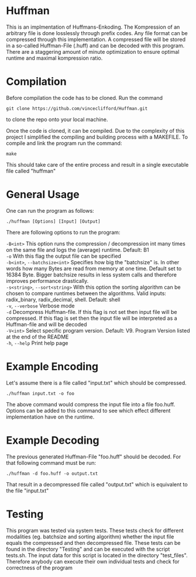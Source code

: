 # Huffman

This is an implmentation of Huffmans-Enkoding. The Kompression of an arbitrary file is done losslessly through prefix codes. Any file format can be compressed through this implementation. A compressed file will be stored in a so-called Huffman-File (.huff) and can be decoded with this program. There are a staggering amount of minute optimization to ensure optimal runtime and maximal kompression ratio. 

# Compilation

Before compilation the code has to be cloned. Run the command 
````
git clone https://github.com/vinceclifford/Huffman.git
````
to clone the repo onto your local machine. 

Once the code is cloned, it can be compiled. Due to the complexity of this project I simplified the compiling and building process with a MAKEFILE. To compile and link the program run the command: 

````
make 
````
This should take care of the entire process and result in a single executable file called "huffman"

# General Usage

One can run the program as follows:
````
./huffman [Options] [Input] [Output]
````
There are following options to run the program: 

``-B<int>`` This option runs the compression / decompression int many times on the same file and logs the (average) runtime. Default: B1 <br />
`-o` With this flag the output file can be specified <br />
`-b<int>`, `--batchsize<int>` Specifies how big the "batchsize" is. In other words how many Bytes are read from memory at one time. Default set to 16384 Byte. Bigger batchsize results in less system calls and therefore improves performance drastically. <br />
`-s<string>`, `--sort<string>` With this option the sorting algorithm can be chosen to compare runtimes between the algorithms. Valid inputs: radix_binary, radix_decimal, shell. Default: shell <br />
`-v`, `--verbose` Verbose mode <br />
`-d` Decompress Huffman-file. If this flag is not set then input file will be compressed. If this flag is set then the input file will be interpreted as a Huffman-file and will be decoded <br />
`-V<int>` Select specific program version. Default: V9. Program Version listed at the end of the README <br />
`-h`, `--help` Print help page <br />

# Example Encoding 
Let's assume there is a file called "input.txt" which should be compressed. 
```
./huffman input.txt -o foo
```
The above command would compress the input file into a file foo.huff. Options can be added to this command to see which effect different implementation have on the runtime. 

# Example Decoding 
The previous generated Huffman-File "foo.huff" should be decoded. For that following command must be run: 
```
./huffman -d foo.huff -o output.txt
```
That result in a decompressed file called "output.txt" which is equivalent to the file "input.txt"

# Testing

This program was tested via system tests. These tests check for different modalities (eg. batchsize and sorting algorithm) whether the input file equals the compressed and then decompressed file. These tests can be found in the directory "Testing" and can be executed with the script tests.sh. The input data for this script is located in the directory "test_files". Therefore anybody can execute their own individual tests and check for correctness of the program


